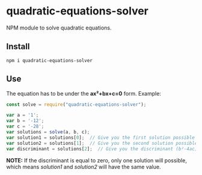 # quadratic-equations-solver
NPM module to solve quadratic equations.

## Install
```npm i quadratic-equations-solver```

## Use
The equation has to be under the **ax²+bx+c=0** form.
Example:
```javascript
const solve = require("quadratic-equations-solver");

var a = '1';
var b = '-12';
var c = '-28';
var solutions = solve(a, b, c);
var solution1 = solutions[0];  // Give you the first solution possible
var solution2 = solutions[1];  // Give you the second solution possible
var discriminant = solutions[2];  // Give you the discriminant (b²-4ac)
```
**NOTE:** If the discriminant is equal to zero, only one solution will possible, which means *solution1* and *solution2* will have the same value.
